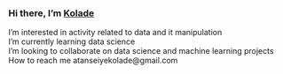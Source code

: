<h3> Hi there, I’m <a href ='https://www.linkedin.com/in/kolade-odunope-atanseiye-830b53185/'>Kolade</a> </h3>
I’m interested in activity related to data and it manipulation  </br>
I’m currently learning data science </br>
I’m looking to collaborate on data science and machine learning projects </br>
How to reach me atanseiyekolade@gmail.com

<!---
Atanseiye/Atanseiye is a ✨ special ✨ repository because its `README.md` (this file) appears on your GitHub profile.
You can click the Preview link to take a look at your changes.
--->
